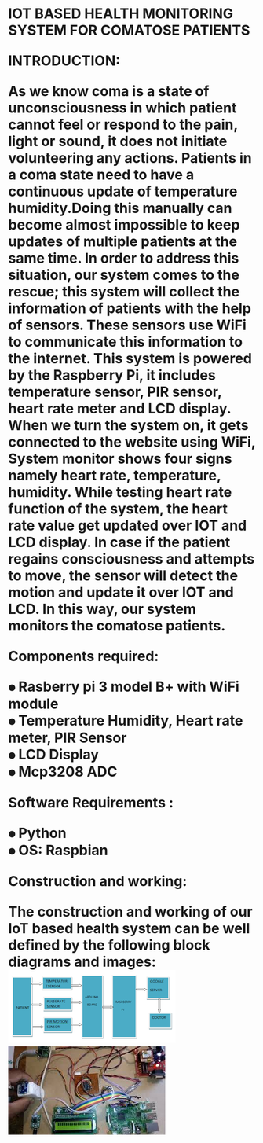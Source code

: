 <h1>IOT BASED HEALTH MONITORING SYSTEM FOR COMATOSE PATIENTS</b1>

**INTRODUCTION:**

As we know coma is a state of unconsciousness in which patient cannot feel or respond to the pain, light or sound, it does not initiate volunteering any actions. Patients in a coma state need to have a continuous update of  temperature humidity.Doing this manually can become almost impossible to keep updates of multiple patients at the same time. In order to address this situation, our system comes to the rescue; this system will collect the information of patients with the help of sensors. These sensors use WiFi to communicate this information to the internet. This system is powered by the Raspberry Pi, it includes temperature sensor, PIR sensor, heart rate meter and LCD display.</br>
When we turn the system on, it gets connected to the website using WiFi, System monitor shows four signs namely heart rate, temperature, humidity. While testing heart rate function of the system, the heart rate value get updated over IOT and LCD display.
In case if the patient regains consciousness and attempts to move, the sensor will detect the motion and update it over IOT and LCD. In this way, our system monitors the comatose patients.</br>

**Components required:**

⦁	Rasberry pi 3 model B+ with WiFi module</br>
⦁	Temperature Humidity, Heart rate meter, PIR Sensor </br>
⦁	LCD Display  </br> 
⦁	Mcp3208 ADC</br> 

 **Software Requirements :**
 
⦁	Python </br>
⦁	OS: Raspbian</br>

**Construction and working:**

The construction and working of our IoT based health system can be well defined by the following block diagrams and images:</br>
![alt text](https://github.com/AaryanG/Projects-Fest-2019/blob/master/Health-Monitoring-System/healthmonitoring%20image%201.png)</br>
![alt text](https://github.com/AaryanG/Projects-Fest-2019/blob/master/Health-Monitoring-System/health%20monitoring%20image%202.jpg)
